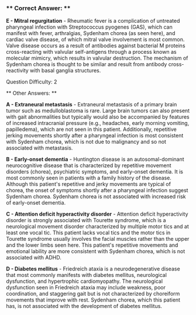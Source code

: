 ### ** Correct Answer: **

**E - Mitral regurgitation** - Rheumatic fever is a complication of untreated pharyngeal infection with Streptococcus pyogenes (GAS), which can manifest with fever, arthralgias, Sydenham chorea (as seen here), and cardiac valve disease, of which mitral valve involvement is most common. Valve disease occurs as a result of antibodies against bacterial M proteins cross-reacting with valvular self-antigens through a process known as molecular mimicry, which results in valvular destruction. The mechanism of Sydenham chorea is thought to be similar and result from antibody cross-reactivity with basal ganglia structures.

Question Difficulty: 2

** Other Answers: **

**A - Extraneural metastasis** - Extraneural metastasis of a primary brain tumor such as medulloblastoma is rare. Large brain tumors can also present with gait abnormalities but typically would also be accompanied by features of increased intracranial pressure (e.g., headaches, early morning vomiting, papilledema), which are not seen in this patient. Additionally, repetitive jerking movements shortly after a pharyngeal infection is most consistent with Sydenham chorea, which is not due to malignancy and so not associated with metastasis.

**B - Early-onset dementia** - Huntington disease is an autosomal-dominant neurocognitive disease that is characterized by repetitive movement disorders (chorea), psychiatric symptoms, and early-onset dementia. It is most commonly seen in patients with a family history of the disease. Although this patient's repetitive and jerky movements are typical of chorea, the onset of symptoms shortly after a pharyngeal infection suggest Sydenham chorea. Sydenham chorea is not associated with increased risk of early-onset dementia.

**C - Attention deficit hyperactivity disorder** - Attention deficit hyperactivity disorder is strongly associated with Tourette syndrome, which is a neurological movement disorder characterized by multiple motor tics and at least one vocal tic. This patient lacks vocal tics and the motor tics in Tourette syndrome usually involves the facial muscles rather than the upper and the lower limbs seen here. This patient's repetitive movements and emotional lability are more consistent with Sydenham chorea, which is not associated with ADHD.

**D - Diabetes mellitus** - Friedreich ataxia is a neurodegenerative disease that most commonly manifests with diabetes mellitus, neurological dysfunction, and hypertrophic cardiomyopathy. The neurological dysfunction seen in Friedreich ataxia may include weakness, poor coordination, and staggering gait but is not characterized by choreiform movements that improve with rest. Sydenham chorea, which this patient has, is not associated with the development of diabetes mellitus.


